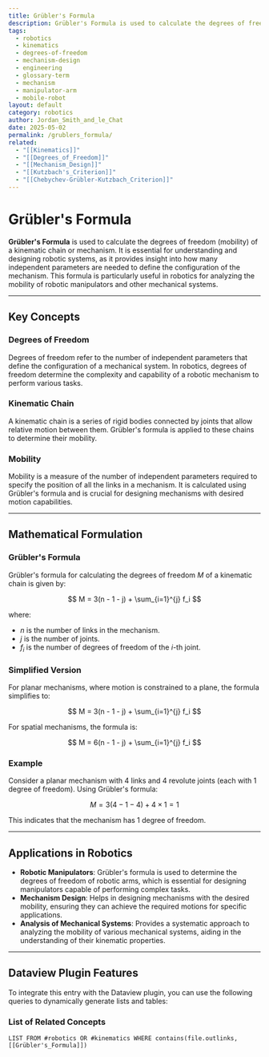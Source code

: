 ```yaml
---
title: Grübler's Formula
description: Grübler's Formula is used to calculate the degrees of freedom (mobility) of a kinematic chain or mechanism, essential for understanding and designing robotic systems.
tags:
  - robotics
  - kinematics
  - degrees-of-freedom
  - mechanism-design
  - engineering
  - glossary-term
  - mechanism
  - manipulator-arm
  - mobile-robot
layout: default
category: robotics
author: Jordan_Smith_and_le_Chat
date: 2025-05-02
permalink: /grublers_formula/
related:
  - "[[Kinematics]]"
  - "[[Degrees_of_Freedom]]"
  - "[[Mechanism_Design]]"
  - "[[Kutzbach's_Criterion]]"
  - "[[Chebychev-Grübler-Kutzbach_Criterion]]"
---
```


# Grübler's Formula

**Grübler's Formula** is used to calculate the degrees of freedom (mobility) of a kinematic chain or mechanism. It is essential for understanding and designing robotic systems, as it provides insight into how many independent parameters are needed to define the configuration of the mechanism. This formula is particularly useful in robotics for analyzing the mobility of robotic manipulators and other mechanical systems.

---

## Key Concepts

### Degrees of Freedom

Degrees of freedom refer to the number of independent parameters that define the configuration of a mechanical system. In robotics, degrees of freedom determine the complexity and capability of a robotic mechanism to perform various tasks.

### Kinematic Chain

A kinematic chain is a series of rigid bodies connected by joints that allow relative motion between them. Grübler's formula is applied to these chains to determine their mobility.

### Mobility

Mobility is a measure of the number of independent parameters required to specify the position of all the links in a mechanism. It is calculated using Grübler's formula and is crucial for designing mechanisms with desired motion capabilities.

---

## Mathematical Formulation

### Grübler's Formula

Grübler's formula for calculating the degrees of freedom $M$ of a kinematic chain is given by:

$$
M = 3(n - 1 - j) + \sum_{i=1}^{j} f_i
$$

where:
- $n$ is the number of links in the mechanism.
- $j$ is the number of joints.
- $f_i$ is the number of degrees of freedom of the $i$-th joint.

### Simplified Version

For planar mechanisms, where motion is constrained to a plane, the formula simplifies to:

$$
M = 3(n - 1 - j) + \sum_{i=1}^{j} f_i
$$

For spatial mechanisms, the formula is:

$$
M = 6(n - 1 - j) + \sum_{i=1}^{j} f_i
$$

### Example

Consider a planar mechanism with 4 links and 4 revolute joints (each with 1 degree of freedom). Using Grübler's formula:

$$
M = 3(4 - 1 - 4) + 4 \times 1 = 1
$$

This indicates that the mechanism has 1 degree of freedom.

---

## Applications in Robotics

- **Robotic Manipulators**: Grübler's formula is used to determine the degrees of freedom of robotic arms, which is essential for designing manipulators capable of performing complex tasks.
- **Mechanism Design**: Helps in designing mechanisms with the desired mobility, ensuring they can achieve the required motions for specific applications.
- **Analysis of Mechanical Systems**: Provides a systematic approach to analyzing the mobility of various mechanical systems, aiding in the understanding of their kinematic properties.

---

## Dataview Plugin Features

To integrate this entry with the Dataview plugin, you can use the following queries to dynamically generate lists and tables:

### List of Related Concepts

```dataview
LIST FROM #robotics OR #kinematics WHERE contains(file.outlinks, [[Grübler's_Formula]])
